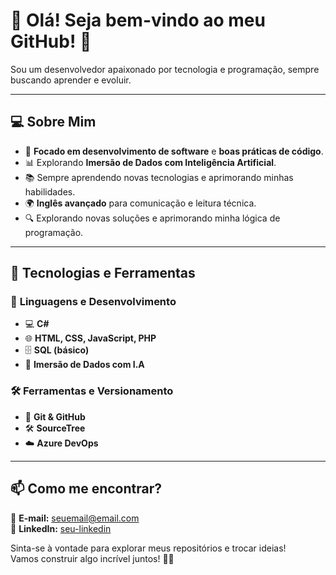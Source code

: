 # 👋 Olá! Seja bem-vindo ao meu GitHub! 🚀  

Sou um desenvolvedor apaixonado por tecnologia e programação, sempre buscando aprender e evoluir.  

---

## 💻 Sobre Mim  

- 🎯 **Focado em desenvolvimento de software** e **boas práticas de código**.  
- 📊 Explorando **Imersão de Dados com Inteligência Artificial**.  
- 📚 Sempre aprendendo novas tecnologias e aprimorando minhas habilidades.  
- 🌍 **Inglês avançado** para comunicação e leitura técnica.  
- 🔍 Explorando novas soluções e aprimorando minha lógica de programação.  

---

## 🚀 Tecnologias e Ferramentas  

### 📌 **Linguagens e Desenvolvimento**  
- 💻 **C#**  
- 🌐 **HTML, CSS, JavaScript, PHP**  
- 🗄️ **SQL (básico)**  
- 🤖 **Imersão de Dados com I.A**  

### 🛠 **Ferramentas e Versionamento**  
- 🔗 **Git & GitHub**  
- 🛠 **SourceTree**  
- ☁️ **Azure DevOps**  

---

## 📫 Como me encontrar?  

📧 **E-mail:** [seuemail@email.com](mailto:matheuscruz1109@gmail.com)  
🔗 **LinkedIn:** [seu-linkedin](https://www.linkedin.com/in/matheus-ramos-cruz/)  

Sinta-se à vontade para explorar meus repositórios e trocar ideias!  
Vamos construir algo incrível juntos! 🚀✨  
